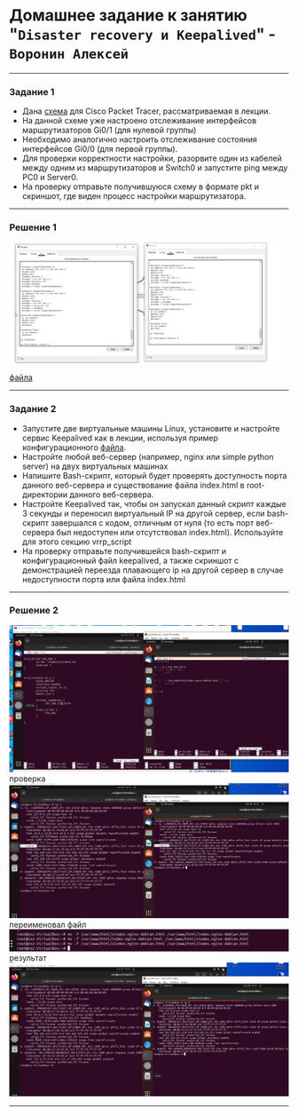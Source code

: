 # Домашнее задание к занятию "`Disaster recovery и Keepalived`" - `Воронин Алексей`



------


### Задание 1
- Дана [схема](1/hsrp_advanced.pkt) для Cisco Packet Tracer, рассматриваемая в лекции.
- На данной схеме уже настроено отслеживание интерфейсов маршрутизаторов Gi0/1 (для нулевой группы)
- Необходимо аналогично настроить отслеживание состояния интерфейсов Gi0/0 (для первой группы).
- Для проверки корректности настройки, разорвите один из кабелей между одним из маршрутизаторов и Switch0 и запустите ping между PC0 и Server0.
- На проверку отправьте получившуюся схему в формате pkt и скриншот, где виден процесс настройки маршрутизатора.

---

### Решение 1

![Скриншот-1](https://github.com/ZetIxzet/sflt-1/blob/main/163541.png)

[файла](https://github.com/ZetIxzet/sflt-1/blob/main/hsrp_advanced.pkt)

---


### Задание 2
- Запустите две виртуальные машины Linux, установите и настройте сервис Keepalived как в лекции, используя пример конфигурационного [файла](1/keepalived-simple.conf).
- Настройте любой веб-сервер (например, nginx или simple python server) на двух виртуальных машинах
- Напишите Bash-скрипт, который будет проверять доступность порта данного веб-сервера и существование файла index.html в root-директории данного веб-сервера.
- Настройте Keepalived так, чтобы он запускал данный скрипт каждые 3 секунды и переносил виртуальный IP на другой сервер, если bash-скрипт завершался с кодом, отличным от нуля (то есть порт веб-сервера был недоступен или отсутствовал index.html). Используйте для этого секцию vrrp_script
- На проверку отправьте получившейся bash-скрипт и конфигурационный файл keepalived, а также скриншот с демонстрацией переезда плавающего ip на другой сервер в случае недоступности порта или файла index.html


---

### Решение 2

![Скриншот-2](https://github.com/ZetIxzet/sflt-1/blob/main/192237.png)
проверка
![Скриншот-3](https://github.com/ZetIxzet/sflt-1/blob/main/192247.png)
переименовал файл
![Скриншот-4](https://github.com/ZetIxzet/sflt-1/blob/main/193229.png)
результат
![Скриншот-5](https://github.com/ZetIxzet/sflt-1/blob/main/193214.png)

---
